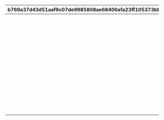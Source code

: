 |b769a37d43d51aaf9c07de9985808ae68400afa23ff105373bb5a6792126afc0|4f270ae39a4246f671accf6c0567905bbc186f8b71326ce804d3ceec4fe780d7|2d93176a29139608895cad6af3865de37d0a1338b2ca5ddb69630f6c3fcdca10|4ed150c91a81258aacf5fe51ac7b56d7be266ec4eeac9e64eb004f65c66e48a5|fadb473091d60bb0d2f73bfc63c9d98c5dfe8a5e4bd0644f980c24cc4c9eb0ac|82211606f094a156e0364537769d765674f14c8ded68cdf6cb7fecb02b7fe0e8|
| --- | --- | --- | --- | --- | --- |
||2020-02-15 15:00:00|おまかせ|1|1|1|
||2020-02-15 15:00:00|デフォルト|2|2|2|
||2020-02-15 15:00:00|アニバーサリー|3|3|3|
||2020-02-15 15:00:00|ピンク|4|4|1|
||2020-02-15 15:00:00|レッド|5|5|1|
||2020-02-15 15:00:00|イエロー|6|6|1|
||2020-02-15 15:00:00|グリーン|7|7|1|
||2020-02-15 15:00:00|ライトブルー|8|8|1|
||2020-02-15 15:00:00|ブルー|9|9|1|
||2020-02-15 15:00:00|パープル|10|10|1|
||2020-02-15 15:00:00|グレー|11|11|1|